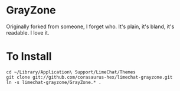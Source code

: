 GrayZone
========

Originally forked from someone, I forget who. It's plain, it's bland, it's readable. I love it.

To Install
==========

    cd ~/Library/Application\ Support/LimeChat/Themes
    git clone git://github.com/corasaurus-hex/limechat-grayzone.git
    ln -s limechat-grayzone/GrayZone.* .

